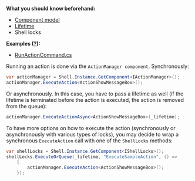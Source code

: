 [//]: # (title: Run Actions from Code)

**What you should know beforehand:**
* [Component model](ObtainComponentsInRuntime.md)
* [Lifetime](WorkWithLifetime.md)
* Shell locks

**Examples ([?](HowTo_HowTo.md#sample-solution)):**
* [RunActionCommand.cs](https://github.com/JetBrains/sample-resharper-plugin/blob/master/SampleReSharperPlugin/src/Actions/RunActionCommand.cs)
 
Running an action is done via the `ActionManager component`. Synchronously:

```csharp
var actionManager = Shell.Instance.GetComponent<IActionManager>();
actionManager.ExecuteAction<ActionShowMessageBox>();
```

Or asynchronously. In this case, you have to pass a lifetime as well (if the lifetime is terminated before the action is executed, the action is removed from the queue):

```csharp 
actionManager.ExecuteActionAsync<ActionShowMessageBox>(_lifetime);
```

To have more options on how to execute the action (synchronously or asynchronously with various types of locks), you may decide to wrap a synchronous `ExecuteAction` call with one of the `ShellLocks` methods:

```csharp
var shellLocks = Shell.Instance.GetComponent<IShellLocks>();
shellLocks.ExecuteOrQueue(_lifetime, "ExecuteSampleAction", () =>
    {
        actionManager.ExecuteAction<ActionShowMessageBox>();
    });
```